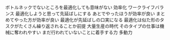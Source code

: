 

ボトルネックでないところを最適化しても意味がない
効率化
ワークライフバランス
最適化しようと思って先延ばしにする
あとでやったほうが効率が良い
まとめてやった方が効率が良い
最適化が先延ばしの口実になる
最適化は似た形のタスクがたくさん繰り返されることか前提
大量生産の時代
そのタイプの仕事は機械に奪われやすい
まだ行われていないことに着手する力
多動力

